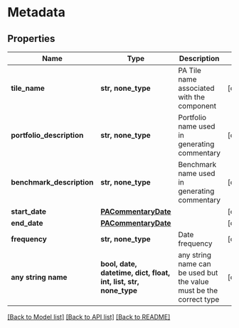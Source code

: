 # Metadata


## Properties
Name | Type | Description | Notes
------------ | ------------- | ------------- | -------------
**tile_name** | **str, none_type** | PA Tile name associated with the component | [optional] 
**portfolio_description** | **str, none_type** | Portfolio name used in generating commentary | [optional] 
**benchmark_description** | **str, none_type** | Benchmark name used in generating commentary | [optional] 
**start_date** | [**PACommentaryDate**](PACommentaryDate.md) |  | [optional] 
**end_date** | [**PACommentaryDate**](PACommentaryDate.md) |  | [optional] 
**frequency** | **str, none_type** | Date frequency | [optional] 
**any string name** | **bool, date, datetime, dict, float, int, list, str, none_type** | any string name can be used but the value must be the correct type | [optional]

[[Back to Model list]](../README.md#documentation-for-models) [[Back to API list]](../README.md#documentation-for-api-endpoints) [[Back to README]](../README.md)



